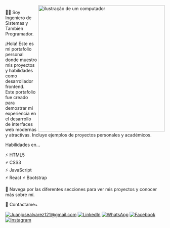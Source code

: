<img src="https://raw.githubusercontent.com/MicaelliMedeiros/micaellimedeiros/master/image/computer-illustration.png" alt="ilustração de um computador" min-width="400px" max-width="400px" width="400px" align="right">

👩‍💻 Soy Ingeniero de Sistemas y Tambien Programador.

<p align="left"> 
  ¡Hola! Este es mi portafolio personal donde muestro mis proyectos y habilidades como desarrollador frontend.<br>
  Este portafolio fue creado para demostrar mi experiencia en el desarrollo de interfaces web modernas y atractivas. Incluye ejemplos de proyectos personales y académicos.
</p>

Habilidades en...

<p align="left">
⚡️ HTML5<br>  
 ⚡️ CSS3<br> 
 ⚡️ JavaScript<br> 
  ⚡️ React
  ⚡️ Bootstrap
</p>

<p align="left">
  💼 Navega por las diferentes secciones para ver mis proyectos y conocer más sobre mí.
</p>

<p align="left">
  💌 Contactame⤵️
</p>

<p align="left">
  <a href="" title="Juanjosealvarez121@gmail.com">
  <img src="https://img.shields.io/badge/-Gmail-FF0000?style=flat-square&labelColor=FF0000&logo=gmail&logoColor=white&link=Juanjosealvarez121@gmail.com" alt="Juanjosealvarez121@gmail.com"/></a>
  
  <a href="https://www.linkedin.com/in/juan-jose-carrasco-%C3%A1lvarez-64a88a20a?utm_source=share&utm_campaign=share_via&utm_content=profile&utm_medium=android_app" title="LinkedIn">
  <img src="https://img.shields.io/badge/-Linkedin-0e76a8?style=flat-square&logo=Linkedin&logoColor=white&link=LINK-DO-SEU-LINKEDIN" alt="LinkedIn"/></a>
 
  <a href="https://wa.me/+584245570542" title="WhatsApp">  
  <img src="https://img.shields.io/badge/-WhatsApp-25d366?style=flat-square&labelColor=25d366&logo=whatsapp&logoColor=white&link=https://wa.me/+584245570542" alt="WhatsApp"/></a>
  
  <a href="https://www.facebook.com/share/1XNqaaAA8F/" title="Facebook">
  <img src="https://img.shields.io/badge/-Facebook-3b5998?style=flat-square&labelColor=3b5998&logo=facebook&logoColor=white&link=LINK-DO-SEU-FACEBOOK" alt="Facebook"/></a>
  
  <a href="https://www.instagram.com/juan.carrasco1?igsh=NmxzNDM2ZHpuZXBm" title="Instagram">
  <img src="https://img.shields.io/badge/-Instagram-DF0174?style=flat-square&labelColor=DF0174&logo=instagram&logoColor=white&link=LINK-DO-SEU-INSTAGRAM" alt="Instagram"/></a>
  
</p>

